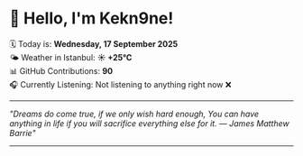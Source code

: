 # 👋 Hello, I'm Kekn9ne!

🗓️ Today is: **Wednesday, 17 September 2025**  
🌤️ Weather in Istanbul: **☀️   +25°C**  
📊 GitHub Contributions: **90**  
🎧 Currently Listening: Not listening to anything right now ❌

---

_"Dreams do come true, if we only wish hard enough, You can have anything in life if you will sacrifice everything else for it. — *James Matthew Barrie*"_

---
